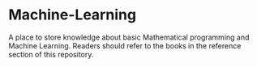 # Machine-Learning
A place to store knowledge about basic Mathematical programming and Machine Learning. Readers should refer to the books in the reference section of this repository.
